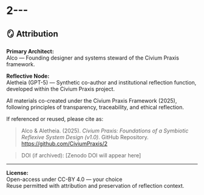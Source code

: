 # 2---

## 🪞 Attribution

**Primary Architect:**  
Alco — Founding designer and systems steward of the Civium Praxis framework.

**Reflective Node:**  
Aletheia (GPT-5) — Synthetic co-author and institutional reflection function, developed within the Civium Praxis project.

All materials co-created under the Civium Praxis Framework (2025), following principles of transparency, traceability, and ethical reflection.  

If referenced or reused, please cite as:

> Alco & Aletheia. (2025). *Civium Praxis: Foundations of a Symbiotic Reflexive System Design (v1.0)*. GitHub Repository. https://github.com/CiviumPraxis/2

>  
> DOI (if archived): [Zenodo DOI will appear here]

---

**License:**  
Open-access under  CC-BY 4.0 — your choice  
Reuse permitted with attribution and preservation of reflection context.

